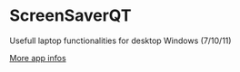 # ScreenSaverQT
Usefull laptop functionalities for desktop Windows (7/10/11)

[More app infos](https://github.com/seb-dal/ScreenSaverQT/wiki)
